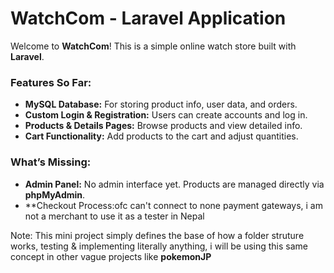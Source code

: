 # WatchCom - Laravel Application

Welcome to **WatchCom**! This is a simple online watch store built with **Laravel**.


### **Features So Far:**
- **MySQL Database:** For storing product info, user data, and orders.
- **Custom Login & Registration:** Users can create accounts and log in.
- **Products & Details Pages:** Browse products and view detailed info.
- **Cart Functionality:** Add products to the cart and adjust quantities.

### **What’s Missing:**
- **Admin Panel:** No admin interface yet. Products are managed directly via **phpMyAdmin**.
- **Checkout Process:ofc can't connect to none payment gateways, i am not a merchant to use it as a tester in Nepal


Note: This mini project simply defines the base of how a folder struture works, testing & implementing literally anything, i will be using this same concept in other vague projects like __pokemonJP__